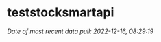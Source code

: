 
<!-- README.md is generated from README.Rmd. Please edit that file -->

# teststocksmartapi

*Date of most recent data pull: 2022-12-16, 08:29:19*
